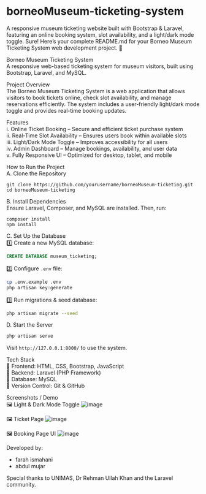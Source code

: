 # borneoMuseum-ticketing-system
A responsive museum ticketing website built with Bootstrap &amp; Laravel, featuring an online booking system, slot availability, and a light/dark mode toggle.
Sure! Here’s your complete README.md for your Borneo Museum Ticketing System web development project. 🚀  

Borneo Museum Ticketing System  
A responsive web-based ticketing system for museum visitors, built using Bootstrap, Laravel, and MySQL.

Project Overview  
The Borneo Museum Ticketing System is a web application that allows visitors to book tickets online, check slot availability, and manage reservations efficiently. The system includes a user-friendly light/dark mode toggle and provides real-time booking updates.  

Features  
i.   Online Ticket Booking – Secure and efficient ticket purchase system  
ii.  Real-Time Slot Availability – Ensures users book within available slots  
iii. Light/Dark Mode Toggle – Improves accessibility for all users  
iv.  Admin Dashboard – Manage bookings, availability, and user data  
v.   Fully Responsive UI – Optimized for desktop, tablet, and mobile  

How to Run the Project  
A. Clone the Repository  
```
git clone https://github.com/yourusername/borneoMuseum-ticketing.git
cd borneoMuseum-ticketing
```
B. Install Dependencies  
Ensure Laravel, Composer, and MySQL are installed. Then, run:  
```
composer install
npm install
```
C. Set Up the Database  
1️⃣ Create a new MySQL database:  
```sql
CREATE DATABASE museum_ticketing;
```
2️⃣ Configure `.env` file:  
```sh
cp .env.example .env
php artisan key:generate
```
3️⃣ Run migrations & seed database:  
```sh
php artisan migrate --seed
```

D. Start the Server  
```sh
php artisan serve
```
Visit `http://127.0.0.1:8000/` to use the system.  

Tech Stack  
🔹 Frontend: HTML, CSS, Bootstrap, JavaScript  
🔹 Backend: Laravel (PHP Framework)  
🔹 Database: MySQL  
🔹 Version Control: Git & GitHub  


Screenshots / Demo  
🖼️ Light & Dark Mode Toggle ![image](https://github.com/user-attachments/assets/1108c9c7-5c36-4814-9372-a2dd37bb879d)

🖼️ Ticket Page ![image](https://github.com/user-attachments/assets/1617357e-34f8-463a-9e88-1c0a2321a4f8)

🖼️ Booking Page UI ![image](https://github.com/user-attachments/assets/1f7e1d4b-41be-4808-9510-1794116035d5)

Developed by:  
- farah ismahani
- abdul mujar

Special thanks to UNIMAS, Dr Rehman Ullah Khan and the Laravel community.  
